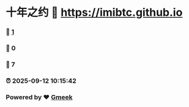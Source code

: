 # 十年之约 :link: https://imibtc.github.io 
### :page_facing_up: [1](https://imibtc.github.io/tag.html) 
### :speech_balloon: 0 
### :hibiscus: 7 
### :alarm_clock: 2025-09-12 10:15:42 
### Powered by :heart: [Gmeek](https://github.com/Meekdai/Gmeek)
